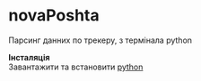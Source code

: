 # novaPoshta
Парсинг данних по трекеру, з термінала python

**Інсталяція**  
Завантажити та встановити [python](https://www.python.org/) 
